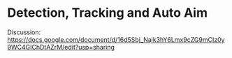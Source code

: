 # Detection, Tracking and Auto Aim
  
Discussion: https://docs.google.com/document/d/16d5Sbj_Najk3hY6Lmx9cZG9mCIz0y9WC4GIChDtAZrM/edit?usp=sharing
